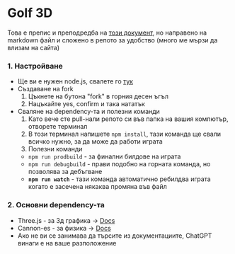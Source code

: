 # Golf 3D
Това е препис и преподредба на [този документ](https://docs.google.com/document/d/16p9J5z5qNvp8KJ165S-BUk74BaFtBCcgIXOfSPorjF8/edit?usp=sharing), но направено на markdown файл и сложено в репото за удобство (много ме мързи да влизам на сайта)
### 1. Настройване
- Ще ви е нужен node.js, свалете го [тук](https://nodejs.org/en/download)
 - Създаване на fork
	 1. Цъкнете на бутона "fork" в горния десен ъгъл
	 2. Нацъкайте yes, confirm и така нататък
- Сваляне на dependency-та и полезни команди
	1. Като вече сте pull-нали репото си във папка на вашия компютър, отворете терминал
	2. В този терминал напишете 	`npm install`, тази команда ще свали всичко нужно, за да може да работи играта
	3. Полезни команди
	- `npm run prodbuild` - за финални билдове на играта
	- `npm run debugbuild` - прави подобно на горната команда, но позволява за дебъгване
	- **`npm run watch`** - тази команда автоматично ребилдва играта когато е засечена някаква промяна във файл
### 2. Основни dependency-та
- Three.js - за 3д графика -> [Docs](https://threejs.org/docs/)
- Cannon-es - за физика -> [Docs](https://pmndrs.github.io/cannon-es/docs/)
- Ако не ви се занимава да търсите из документациите, ChatGPT винаги е на ваше разположение
